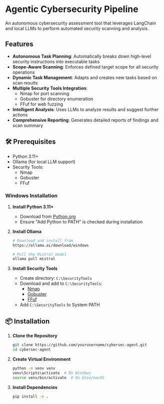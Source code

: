 # Agentic Cybersecurity Pipeline

An autonomous cybersecurity assessment tool that leverages LangChain and local LLMs to perform automated security scanning and analysis.

##  Features

- **Autonomous Task Planning**: Automatically breaks down high-level security instructions into executable tasks
- **Scope-Aware Scanning**: Enforces defined target scope for all security operations
- **Dynamic Task Management**: Adapts and creates new tasks based on scan results
- **Multiple Security Tools Integration**:
  - Nmap for port scanning
  - Gobuster for directory enumeration
  - FFuf for web fuzzing
- **Intelligent Analysis**: Uses LLMs to analyze results and suggest further actions
- **Comprehensive Reporting**: Generates detailed reports of findings and scan summary

## 🛠️ Prerequisites

- Python 3.11+
- Ollama (for local LLM support)
- Security Tools:
  - Nmap
  - Gobuster
  - FFuf

### Windows Installation

1. **Install Python 3.11+**
   - Download from [Python.org](https://www.python.org/downloads/)
   - Ensure "Add Python to PATH" is checked during installation

2. **Install Ollama**
   ```bash
   # Download and install from
   https://ollama.ai/download/windows
   
   # Pull the Mistral model
   ollama pull mistral
   ```

3. **Install Security Tools**
   - Create directory: `C:\SecurityTools`
   - Download and add to `C:\SecurityTools`:
     - [Nmap](https://nmap.org/download.html)
     - [Gobuster](https://github.com/OJ/gobuster/releases)
     - [FFuf](https://github.com/ffuf/ffuf/releases)
   - Add `C:\SecurityTools` to System PATH

## 📦 Installation

1. **Clone the Repository**
   ```bash
   git clone https://github.com/yourusername/cybersec-agent.git
   cd cybersec-agent
   ```

2. **Create Virtual Environment**
   ```bash
   python -m venv venv
   venv\Scripts\activate  # On Windows
   source venv/bin/activate  # On Unix/macOS
   ```

3. **Install Dependencies**
   ```bash
   pip install -e .
   ```

